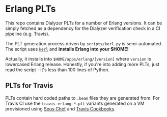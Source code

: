 # Erlang PLTs

This repo contains Dialyzer PLTs for a number of Erlang versions.
It can be simply fetched as a dependency for the Dialyzer verification
check in a CI pipeline (e.g. Travis).

The PLT generation process driven by `scripts/kerl.py` is semi-automated.
The script uses [`kerl`](https://github.com/spawngrid/kerl)
and **installs Erlang into your $HOME!**

Actually, it installs into `$HOME/apps/erlang/[version]` where `version`
is lowercased Erlang release.
Honestly, if you're into adding more PLTs, just read the script - it's
less than 100 lines of Python.

## PLTs for Travis

PLTs contain hard coded paths to `.beam` files they are generated from.
For Travis CI use the `travis-erlang-*.plt` variants generated on
a VM provisioned using [Sous Chef](https://github.com/michaelklishin/sous-chef)
and [Travis Cookbooks](https://github.com/travis-ci/travis-cookbooks).
